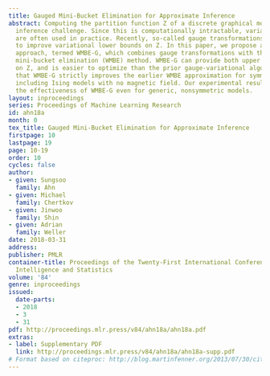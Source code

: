```yaml
---
title: Gauged Mini-Bucket Elimination for Approximate Inference
abstract: Computing the partition function Z of a discrete graphical model is a fundamental
  inference challenge. Since this is computationally intractable, variational approximations
  are often used in practice. Recently, so-called gauge transformations were used
  to improve variational lower bounds on Z. In this paper, we propose a new gauge-variational
  approach, termed WMBE-G, which combines gauge transformations with the weighted
  mini-bucket elimination (WMBE) method. WMBE-G can provide both upper and lower bounds
  on Z, and is easier to optimize than the prior gauge-variational algorithm. We show
  that WMBE-G strictly improves the earlier WMBE approximation for symmetric models
  including Ising models with no magnetic field. Our experimental results demonstrate
  the effectiveness of WMBE-G even for generic, nonsymmetric models.
layout: inproceedings
series: Proceedings of Machine Learning Research
id: ahn18a
month: 0
tex_title: Gauged Mini-Bucket Elimination for Approximate Inference
firstpage: 10
lastpage: 19
page: 10-19
order: 10
cycles: false
author:
- given: Sungsoo
  family: Ahn
- given: Michael
  family: Chertkov
- given: Jinwoo
  family: Shin
- given: Adrian
  family: Weller
date: 2018-03-31
address: 
publisher: PMLR
container-title: Proceedings of the Twenty-First International Conference on Artificial
  Intelligence and Statistics
volume: '84'
genre: inproceedings
issued:
  date-parts:
  - 2018
  - 3
  - 31
pdf: http://proceedings.mlr.press/v84/ahn18a/ahn18a.pdf
extras:
- label: Supplementary PDF
  link: http://proceedings.mlr.press/v84/ahn18a/ahn18a-supp.pdf
# Format based on citeproc: http://blog.martinfenner.org/2013/07/30/citeproc-yaml-for-bibliographies/
---
```


